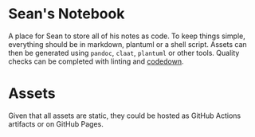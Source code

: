 # Sean's Notebook

A place for Sean to store all of his notes as code. To keep things simple, everything should be in markdown, plantuml or a shell script. Assets can then be generated using `pandoc`, `claat`, `plantuml` or other tools. Quality checks can be completed with linting and [codedown](https://github.com/earldouglas/codedown).

# Assets
Given that all assets are static, they could be hosted as GitHub Actions artifacts or on GitHub Pages.
